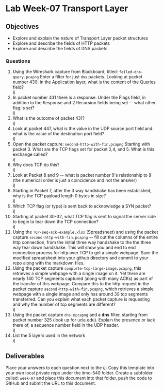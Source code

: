 # Lab Week-07 Transport Layer

## Objectives

* Explore and explain the nature of Transport Layer packet structures
* Explore and describe the fields of HTTP packets
* Explore and describe the fields of DNS packets

### Questions

1. Using the Wireshark capture from Blackboard, titled: `failed-dns-query.pcapng` Enter a filter for just `dns` packets. Looking at packet number 430:  in the Application layer, what is the content of the Queries field?  
i)
2. In packet number 431 there is a response.  Under the Flags field, in addition to the Response and 2 Recursion fields being set -- what other flag is set?  
i)
3. What is the outcome of packet 431?  
i)
4. Look at packet 447, what is the value in the UDP source port field and what is the value of the destination port field?  
i)
5. Open the packet capture: `second-http-with-fin.pcapng` Starting with packet 3.  What are the TCP flags set for packet 3,4, and 5. What is this exchange called?  
i)
6. Why does TCP do this?  
i)
7. Look at Packet 8 and 9 -- what is packet number 9's relationship to 8 (the numerical order is just a coincidence and not the answer)  
i)
8. Starting in Packet 7, after the 3 way handshake has been established, why is the TCP payload length 0 bytes in size?  
i)
9. Which TCP flag (or type) is sent back to acknowledge a SYN packet?  
i)
10. Starting at packet 30-32, what TCP flag is sent to signal the server side to begin to tear down the TCP connection?  
i)
11. Using the `TCP-seq-ack-example.xlsx` (Spreadsheet) and using the packet capture `second-http-with-fin.pcapng` -- fill out the columns of the entire http connection, from the initial three way handshake to the the three way tear down handshake. This will show you and end to end connection process for http over TCP to get a simple webpage. Save the modified spreadsheet into your github directory and commit to your repo along with the markdown files.
12. Using the packet capture `complete-tcp-large-image.pcapng`, this retrieves a simple webpage with a single image on it. Yet there are nearly 140 TCP segments captured (along with many ACKs) as part of the transfer of this webpage.  Compare this to the http request in the packet capture `second-http-with-fin.pcapng`, which retrieves a simple webpage with a single image and only has around 30 tcp segments transferred. Can you explain what each packet capture is requesting and why the number of tcp segments are different?  
i)
13. Using the packet capture `dns.npcapng` and a **dns** filter, starting from packet number 325 (look up for ucla.edu). Explain the presence or lack there of, a sequence number field in the UDP header.  
i)
14. List the 5 layers used in the network  
i)

## Deliverables

Place your answers to each question next to the *i)*. Copy this template into your own local private repo under the itmo-540 folder. Create a subfolder called: `week-07` and place this document into that folder, push the code to GitHub and submit the URL to this document.
